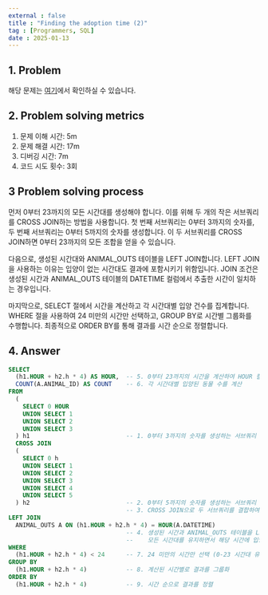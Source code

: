 ```yaml
---
external : false
title : "Finding the adoption time (2)"
tag : [Programmers, SQL]
date : 2025-01-13
---
```


## 1. Problem

해당 문제는 [여기](https://school.programmers.co.kr/learn/courses/30/lessons/59413)에서 확인하실 수 있습니다.

## 2. Problem solving metrics

1. 문제 이해 시간: 5m
2. 문제 해결 시간: 17m
3. 디버깅 시간: 7m
4. 코드 시도 횟수: 3회

## 3 Problem solving process

먼저 0부터 23까지의 모든 시간대를 생성해야 합니다. 이를 위해 두 개의 작은 서브쿼리를 CROSS JOIN하는 방법을 사용합니다. 첫 번째 서브쿼리는 0부터 3까지의 숫자를, 두 번째 서브쿼리는 0부터 5까지의 숫자를 생성합니다. 이 두 서브쿼리를 CROSS JOIN하면 0부터 23까지의 모든 조합을 얻을 수 있습니다.

다음으로, 생성된 시간대와 ANIMAL_OUTS 테이블을 LEFT JOIN합니다. LEFT JOIN을 사용하는 이유는 입양이 없는 시간대도 결과에 포함시키기 위함입니다. JOIN 조건은 생성된 시간과 ANIMAL_OUTS 테이블의 DATETIME 컬럼에서 추출한 시간이 일치하는 경우입니다.

마지막으로, SELECT 절에서 시간을 계산하고 각 시간대별 입양 건수를 집계합니다. WHERE 절을 사용하여 24 미만의 시간만 선택하고, GROUP BY로 시간별 그룹화를 수행합니다. 최종적으로 ORDER BY를 통해 결과를 시간 순으로 정렬합니다.

## 4. Answer

```sql
SELECT 
  (h1.HOUR + h2.h * 4) AS HOUR,  -- 5. 0부터 23까지의 시간을 계산하여 HOUR 컬럼으로 선택
  COUNT(A.ANIMAL_ID) AS COUNT    -- 6. 각 시간대별 입양된 동물 수를 계산
FROM 
  (
    SELECT 0 HOUR
    UNION SELECT 1
    UNION SELECT 2
    UNION SELECT 3
  ) h1                           -- 1. 0부터 3까지의 숫자를 생성하는 서브쿼리
  CROSS JOIN
  (
    SELECT 0 h
    UNION SELECT 1
    UNION SELECT 2
    UNION SELECT 3
    UNION SELECT 4
    UNION SELECT 5
  ) h2                           -- 2. 0부터 5까지의 숫자를 생성하는 서브쿼리
                                 -- 3. CROSS JOIN으로 두 서브쿼리를 결합하여 0부터 23까지의 조합 생성
LEFT JOIN 
  ANIMAL_OUTS A ON (h1.HOUR + h2.h * 4) = HOUR(A.DATETIME)  
                                 -- 4. 생성된 시간과 ANIMAL_OUTS 테이블을 LEFT JOIN
                                 --    모든 시간대를 유지하면서 해당 시간에 입양된 동물 정보 연결
WHERE 
  (h1.HOUR + h2.h * 4) < 24      -- 7. 24 미만의 시간만 선택 (0-23 시간대 유지)
GROUP BY 
  (h1.HOUR + h2.h * 4)           -- 8. 계산된 시간별로 결과를 그룹화
ORDER BY 
  (h1.HOUR + h2.h * 4)           -- 9. 시간 순으로 결과를 정렬
```

